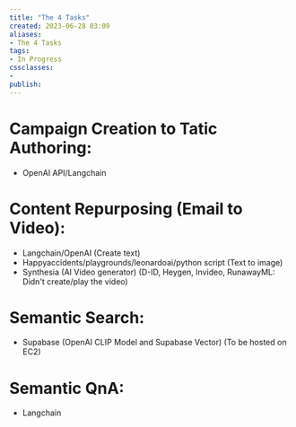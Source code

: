 ```yaml
---
title: "The 4 Tasks"
created: 2023-06-28 03:09
aliases: 
- The 4 Tasks
tags:
- In Progress
cssclasses:
- 
publish:
---
```


<!-- 
tags: 
-->

<!--internal
parent:: [[]]
child:: [[]]
related:: [[]]
-->

<!--external
- []()
-->

# Campaign Creation to Tatic Authoring: 
- OpenAI API/Langchain

# Content Repurposing (Email to Video): 
- Langchain/OpenAI (Create text)
- Happyaccidents/playgrounds/leonardoai/python script (Text to image)
- Synthesia (AI Video generator) (D-ID, Heygen, Invideo, RunawayML: Didn't create/play the video)

# Semantic Search: 
- Supabase (OpenAI CLIP Model and Supabase Vector) (To be hosted on EC2)

# Semantic QnA: 
- Langchain
